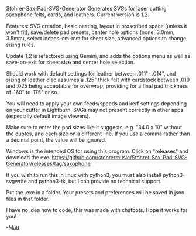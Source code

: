 Stohrer-Sax-Pad-SVG-Generator
Generates SVGs for laser cutting saxophone felts, cards, and leathers. Current version is 1.2.

Features: SVG creation, basic nesting, layout in proscribed space (unless it won't fit), save/delete pad presets, center hole options (none, 3.0mm, 3.5mm), select inches-cm-mm for sheet size, advanced options to change sizing rules.  

Update 1.2 is refactored using Gemini, and adds the options menu as well as save-on-exit for sheet size and center hole selection.  


Should work with default settings for leather between .011"- .014", and sizing of leather disc assumes a .125" thick felt with cardstock between .010 and .025 being acceptable for overwrap, providing for a final pad thickness of .160" to .175" or so.

You will need to apply your own feeds/speeds and kerf settings depending on your cutter in Lightburn. SVGs may not present correctly in other apps (especially default image viewers). 

Make sure to enter the pad sizes like it suggests, e.g. "34.0 x 10" without the quotes, and each size on a different line.  If you use a comma rather than a decimal point, the value will be ignored.  

Windows is the intended OS for using this program.  Click on "releases" and download the exe. https://github.com/stohrermusic/Stohrer-Sax-Pad-SVG-Generator/releases/tag/saxophone

If you wish to run this in linux with python3, you must also install python3-svgwrite and python3-tk, but I can provide no technical support.

Put the .exe in a folder. Your presets and preferences will be saved in json files in that folder.

I have no idea how to code, this was made with chatbots. Hope it works for you!

-Matt
